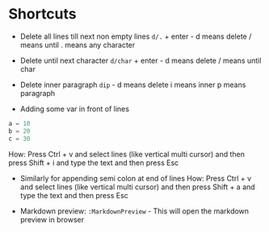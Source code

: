 # Shortcuts

- Delete all lines till next non empty lines
  `d/.` + enter - d means delete / means until . means any character
- Delete until next character
    `d/char` + enter - d means delete / means until char
- Delete inner paragraph
    `dip` - d means delete i means inner p means paragraph

- Adding some var in front of lines
 ```go
 a = 10
 b = 20
 c = 30
 ```
 How: Press Ctrl + v and select lines (like vertical multi cursor) and then press Shift + i and type the text and then press Esc

 - Similarly for appending semi colon at end of lines
 How: Press Ctrl + v and select lines (like vertical multi cursor) and then press Shift + a and type the text and then press Esc

 - Markdown preview: `:MarkdownPreview` - This will open the markdown preview in browser

